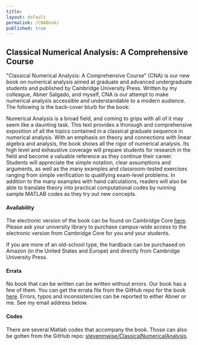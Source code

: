 ```yaml
---
title:
layout: default
permalink: /CNABook/
published: true
---
```


## Classical Numerical Analysis: A Comprehensive Course

"Classical Numerical Analysis: A Comprehensive Course" (CNA) is our new book on numerical analysis aimed at graduate and advanced undergraduate students and published by Cambridge University Press. Written by my colleague, Abner Salgado, and myself, CNA is our attempt to make numerical analysis accessible and understandable to a modern audience. The following is the back-cover blurb for the book:

Numerical Analysis is a broad field, and coming to grips with all of it may seem like a daunting task. This text provides a thorough and comprehensive exposition of all the topics contained in a classical graduate sequence in numerical analysis. With an emphasis on theory and connections with linear algebra and analysis, the book shows all the rigor of numerical analysis. Its high level and exhaustive coverage will prepare students for research in the field and become a valuable reference as they continue their career. Students will appreciate the simple notation, clear assumptions and arguments, as well as the many examples and classroom-tested exercises ranging from simple verification to qualifying exam-level problems. In addition to the many examples with hand calculations, readers will also be able to translate theory into practical computational codes by running sample MATLAB codes as they try out new concepts.

#### Availability

The electronic version of the book can be found on Cambridge Core [here](https://doi.org/10.1017/9781108942607). Please ask your university library to purchase campus-wide access to the electronic version from Cambridge Core for you and your students.

If you are more of an old-school type, the hardback can be purchased on Amazon (in the United States and Europe) and directly from Cambridge University Press. 

#### Errata

No book that can be written can be written without errors. Our book has a few of them. You can get the errata file from the GitHub repo for the book [here](https://github.com/stevenmwise/ClassicalNumericalAnalysis). Errors, typos and inconsistencies can be reported to either Abner or me. See my email address below.

#### Codes

There are several Matlab codes that accompany the book. Those can also be gotten from the GitHub repo: [stevenmwise/ClassicalNumericalAnalysis](https://github.com/stevenmwise/ClassicalNumericalAnalysis).
